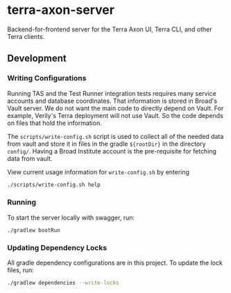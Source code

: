 # terra-axon-server
Backend-for-frontend server for the Terra Axon UI, Terra CLI, and other Terra clients.

## Development

### Writing Configurations

Running TAS and the Test Runner integration tests requires many service accounts and database
coordinates. That information is stored in Broad's Vault server. We do not want the main
code to directly depend on Vault. For example, Verily's Terra deployment will not use
Vault. So the code depends on files that hold the information.

The `scripts/write-config.sh` script is used to collect all of the needed data from vault and
store it in files in the gradle `${rootDir}` in the directory `config/`. Having a Broad Institute
account is the pre-requisite for fetching data from vault.

View current usage information for `write-config.sh` by entering
```sh
./scripts/write-config.sh help
```

### Running
To start the server locally with swagger, run:
```
./gradlew bootRun
```

### Updating Dependency Locks
All gradle dependency configurations are in this project. To update the lock files, run:
```sh
./gradlew dependencies --write-locks
```